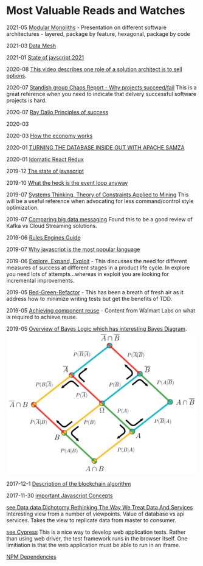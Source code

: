 # Most Valuable Reads and Watches

2021-05 [Modular Monoliths](https://www.youtube.com/watch?v=5OjqD-ow8GE) -  Presentation on different software architectures - layered, package by feature, hexagonal, package by code

2021-03 [Data Mesh](https://martinfowler.com/articles/data-monolith-to-mesh.html)

2021-01 [State of javscript 2021](https://2020.stateofjs.com/en-US/)

2020-08 [This video describes one role of a solution architect is to sell options](https://www.youtube.com/watch?v=mS0AJLqmnvQ).

2020-07 [Standish group Chaos Report - Why projects succeed/fail](https://www.projectsmart.co.uk/white-papers/chaos-report.pdf)  This is a great reference when you need to indicate that delvery successful software projects is hard. 

2020-07 [Ray Dalio Principles of success](https://www.youtube.com/watch?v=B9XGUpQZY38)

2020-03 [](https://gisgeography.com/kriging-interpolation-prediction/)

2020-03 [How the economy works](https://www.youtube.com/watch?v=PHe0bXAIuk0)

2020-01 [TURNING THE DATABASE INSIDE OUT WITH APACHE SAMZA](https://youtu.be/fU9hR3kiOK0)

2020-01 [Idomatic React Redux](git@github.com:bayeslife/readinglist.git)

2019-12 [The state of javascript](https://2019.stateofjs.com/)

2019-10 [What the heck is the event loop anyway](https://www.youtube.com/watch?v=8aGhZQkoFbQ)

2019-07 [Systems Thinking, Theory of Constraints Applied to Mining](http://www.austmine.com.au/News/category/press-releases/radical-innovation-in-mining-management-article-2-the-information-age-myth-1-reinforcement-and-myth-2-domination) This will be a useful reference when advocating for less command/control style optimization.

2019-07 [Comparing big data messaging](https://blog.scottlogic.com/2018/04/17/comparing-big-data-messaging.html#references)  Found this to be a good review of Kafka vs Cloud Streaming solutions.

2019-06 [Rules Engines Guide](https://blog.waylay.io/tag/rules-engine/)

2019-07 [Why javascript is the most popular language](https://medium.com/javascript-scene/how-popular-is-javascript-in-2019-823712f7c4b1)

2019-06 [Explore, Expand, Exploit](https://www.youtube.com/watch?v=FlJN6_4yI2A) - This discusses the need for different measures of success at different stages in a product life cycle. In explore you need lots of attempts...whereas in exploit you are looking for incremental improvements.
 
2019-05 [Red-Green-Refactor](https://www.youtube.com/watch?v=EZ05e7EMOLM) - This has been a breath of fresh air as it address how to minimize writing tests but get the benefits of TDD.

2019-05 [Achieving component reuse](https://medium.com/walmartlabs/how-to-achieve-reusability-with-react-components-81edeb7fb0e0) - Content from Walmart Labs on what is required to achieve reuse.

2019-05 [Overview of Bayes Logic which has interesting Bayes Diagram](https://medium.com/@aycignl/bayesian-networks-bns-bc53b29c3f66).
![](./images/BayesLogicDiagram.png)


2017-12-1 [Description of the blockchain algorithm](https://github.com/ethereum/wiki/wiki/White-Paper)

2017-11-30 [important Javascript Concepts](https://medium.com/javascript-scene/10-interview-questions-every-javascript-developer-should-know-6fa6bdf5ad95)

[see Data data Dichotomy Rethinking The Way We Treat Data And Services](https://www.confluent.io/blog/data-dichotomy-rethinking-the-way-we-treat-data-and-services/)
Interesting view from a number of viewpoints.  Value of database vs api services.  Takes the view to replicate data from master to consumer.


[see Cypress](https://www.cypress.io/)  This is a nice way to develop web application tests.  Rather than using web driver, the test framework runs in the browser itself. One limitiation is that the web application must be able to run in an iframe.


[NPM Dependencies](https://david-dm.org/)
